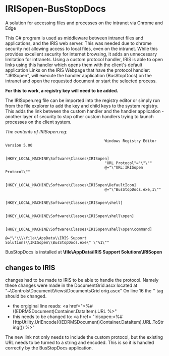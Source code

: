 # IRISopen-BusStopDocs
A solution for accessing files and processes on the intranet via Chrome and Edge

This C# program is used as middleware between intranet files and applications, and the IRIS web server. This was needed due to chrome security not allowing access to local files, even on the intranet. While this provides excellent security for internet browsing, it adds an unnecessary limitation for intranets. Using a custom protocol handler, IRIS is able to open links using this handler which opens them with the client's default application Links on the IRIS Webpage that have the protocol handler: ":IRISopen", will execute the handler application (BusStopDocs) on the intranet and open the requested document or start the selected process.

**For this to work, a registry key will need to be added.**

The IRISopen.reg file can be imported into the registry editor or simply run from the file explorer to add the key and child keys to the system registry. This adds the link between the custom handler and the handler application - another layer of security to stop other custom handlers trying to launch processes on the client system.

*The contents of IRISopen.reg:*
                                                
                                                Windows Registry Editor Version 5.00

                                                [HKEY_LOCAL_MACHINE\Software\Classes\IRISopen]
                                                "URL Protocol"="\"\""
                                                @="\"URL:IRISopen Protocol\""

                                                [HKEY_LOCAL_MACHINE\Software\Classes\IRISopen\DefaultIcon]
                                                @="\"BusStopDocs.exe,1\""

                                                [HKEY_LOCAL_MACHINE\Software\Classes\IRISopen\shell]

                                                [HKEY_LOCAL_MACHINE\Software\Classes\IRISopen\shell\open]

                                                [HKEY_LOCAL_MACHINE\Software\Classes\IRISopen\shell\open\command]
                                                @="\"\\\\file\\AppData\\IRIS Support Solutions\\IRISopen\\BusStopDocs.exe\" \"%1\""


BusStopDocs is installed at **\\file\AppData\IRIS Support Solutions\IRISopen**

## changes to IRIS

changes had to be made to IRIS to be able to handle the protocol. Namely these changes were made in the DocumentGrid.ascx located at
"~\Controls\Document\Views\DocumentsGrid orig.ascx"
On line 16 the '<a>' tag should be changed.
  - the orgiginal line reads:     <a href="<%# ((EDRMSDocument)Container.DataItem).URL %>"
  - this needs to be changed to:  <a href= "irisopen:<%# HttpUtility.UrlEncode(((EDRMSDocument)Container.DataItem).URL.ToString()) %>"

The new link not only needs to include the custom protocol, but the existing URL needs to be turned to a string and encoded.
This is so it is handled correctly by the BusStopDocs application.
  



